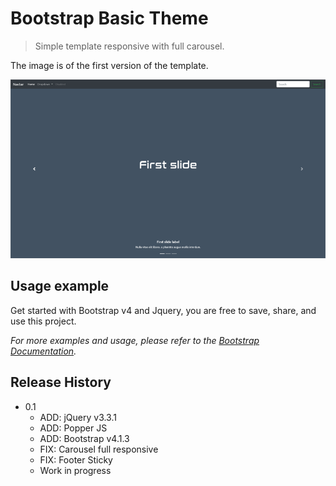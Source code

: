 # Bootstrap Basic Theme
> Simple template responsive with full carousel.

The image is of the first version of the template.

![](img/header.png)

## Usage example

Get started with Bootstrap v4 and Jquery, you are free to save, share, and use this project.

_For more examples and usage, please refer to the [Bootstrap Documentation][bootstrap]._

## Release History

* 0.1
    * ADD: jQuery v3.3.1
    * ADD: Popper JS
    * ADD: Bootstrap v4.1.3
    * FIX: Carousel full responsive
    * FIX: Footer Sticky
    * Work in progress

<!-- Markdown link & img dfn's -->
[bootstrap]: https://getbootstrap.com/docs/4.1/getting-started/introduction/